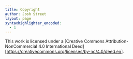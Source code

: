 ```yaml
---
title: Copyright
author: Josh Street
layout: page
syntaxhighlighter_encoded:
  - 1
---
```


This work is licensed under a [Creative Commons Attribution-NonCommercial 4.0 International Deed][https://creativecommons.org/licenses/by-nc/4.0/deed.en].